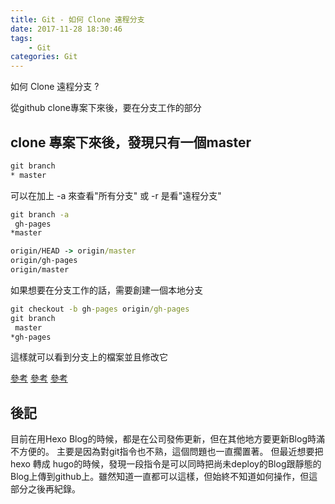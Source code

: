 ```yaml
---
title: Git - 如何 Clone 遠程分支
date: 2017-11-28 18:30:46
tags:
    - Git
categories: Git
---
```


如何 Clone 遠程分支 ?
<!-- more -->

從github clone專案下來後，要在分支工作的部分

clone 專案下來後，發現只有一個master
---
```bat
git branch
* master
```

可以在加上 -a 來查看"所有分支" 或 -r 是看"遠程分支"
```bat
git branch -a
 gh-pages
*master

origin/HEAD -> origin/master
origin/gh-pages
origin/master
```

如果想要在分支工作的話，需要創建一個本地分支
```bat
git checkout -b gh-pages origin/gh-pages
git branch
 master
*gh-pages
```

這樣就可以看到分支上的檔案並且修改它



[參考](http://zoomq.qiniudn.com/ZQScrapBook/ZqFLOSS/data/20120730104729/index.html)
[參考](https://gaohaoyang.github.io/2016/07/07/git-clone-not-master-branch/)
[參考](http://www.jianshu.com/p/79cdb8d514ed)

後記
---
目前在用Hexo Blog的時候，都是在公司發佈更新，但在其他地方要更新Blog時滿不方便的。
主要是因為對git指令也不熟，這個問題也一直擱置著。
但最近想要把 hexo 轉成 hugo的時候，發現一段指令是可以同時把尚未deploy的Blog跟靜態的Blog上傳到github上。雖然知道一直都可以這樣，但始終不知道如何操作，但這部分之後再紀錄。